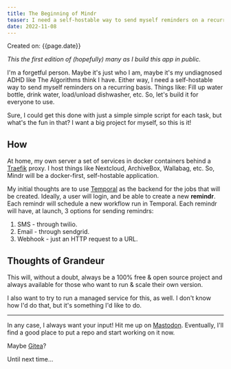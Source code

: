 ```yaml
---
title: The Beginning of Mindr
teaser: I need a self-hostable way to send myself reminders on a recurring basis. So, let's build it for everyone to use.
date: 2022-11-08
---
```


Created on: {{page.date}}

_This the first edition of (hopefully) many as I build this app in public._

I'm a forgetful person. Maybe it's just who I am, maybe it's my undiagnosed ADHD like The Algorithms think I have. Either way, I need a self-hostable way to send myself reminders on a recurring basis. Things like: Fill up water bottle, drink water, load/unload dishwasher, etc. So, let's build it for everyone to use.

Sure, I could get this done with just a simple simple script for each task, but what's the fun in that? I want a big project for myself, so this is it!

## How

At home, my own server a set of services in docker containers behind a [Traefik](https://traefik.io/traefik/) proxy. I host things like Nextcloud, ArchiveBox, Wallabag, etc. So, Mindr will be a docker-first, self-hostable application. 

My initial thoughts are to use [Temporal](https://temporal.io) as the backend for the jobs that will be created. Ideally, a user will login, and be able to create a new **remindr**. Each remindr will schedule a new workflow run in Temporal. Each remindr will have, at launch, 3 options for sending remindrs: 

1. SMS - through twilio.
1. Email - through sendgrid. 
1. Webhook - just an HTTP request to a URL. 

## Thoughts of Grandeur

This will, without a doubt, always be a 100% free & open source project and always available for those who want to run & scale their own version. 

I also want to try to run a managed service for this, as well. I don't know how I'd do that, but it's something I'd like to do. 

---

In any case, I always want your input! Hit me up on [Mastodon](https://mastodon.social/@hheath_). Eventually, I'll find a good place to put a repo and start working on it now. 

Maybe [Gitea](https://gitea.io/en-us/)?

Until next time... 
